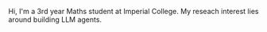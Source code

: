 Hi, I'm a 3rd year Maths student at Imperial College. My reseach interest lies around building LLM agents.